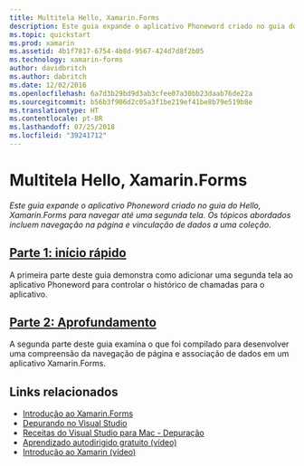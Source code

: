 ```yaml
---
title: Multitela Hello, Xamarin.Forms
description: Este guia expande o aplicativo Phoneword criado no guia do Hello, Xamarin.Forms para navegar até uma segunda tela. Os tópicos abordados incluem navegação na página e vinculação de dados a uma coleção.
ms.topic: quickstart
ms.prod: xamarin
ms.assetid: 4b1f7817-6754-4b8d-9567-424d7d8f2b05
ms.technology: xamarin-forms
author: davidbritch
ms.author: dabritch
ms.date: 12/02/2016
ms.openlocfilehash: 6a7d3b29bd9d3ab3cfee07a30bb23daab76de22a
ms.sourcegitcommit: b56b3f906d2c05a3f1be219ef41be8b79e519b8e
ms.translationtype: HT
ms.contentlocale: pt-BR
ms.lasthandoff: 07/25/2018
ms.locfileid: "39241712"
---
```

# <a name="hello-xamarinforms-multiscreen"></a>Multitela Hello, Xamarin.Forms

_Este guia expande o aplicativo Phoneword criado no guia do Hello, Xamarin.Forms para navegar até uma segunda tela. Os tópicos abordados incluem navegação na página e vinculação de dados a uma coleção._

## <a name="part-1-quickstartxamarin-formsget-startedhello-xamarin-forms-multiscreenquickstartmd"></a>[Parte 1: início rápido](~/xamarin-forms/get-started/hello-xamarin-forms-multiscreen/quickstart.md)

A primeira parte deste guia demonstra como adicionar uma segunda tela ao aplicativo Phoneword para controlar o histórico de chamadas para o aplicativo.

## <a name="part-2-deep-divexamarin-formsget-startedhello-xamarin-forms-multiscreendeepdivemd"></a>[Parte 2: Aprofundamento](~/xamarin-forms/get-started/hello-xamarin-forms-multiscreen/deepdive.md)

A segunda parte deste guia examina o que foi compilado para desenvolver uma compreensão da navegação de página e associação de dados em um aplicativo Xamarin.Forms.


## <a name="related-links"></a>Links relacionados

- [Introdução ao Xamarin.Forms](~/xamarin-forms/get-started/introduction-to-xamarin-forms.md)
- [Depurando no Visual Studio](http://msdn.microsoft.com/library/k0k771bt%28v=vs.90%29.aspx)
- [Receitas do Visual Studio para Mac - Depuração](https://github.com/xamarin/recipes/tree/master/Recipes/cross-platform/ide/debugging)
- [Aprendizado autodirigido gratuito (vídeo)](https://university.xamarin.com/self-guided)
- [Introdução ao Xamarin (vídeo)](https://developer.xamarin.com/videos/)
